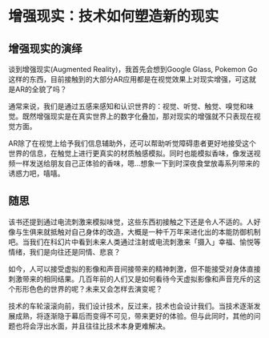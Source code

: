 # 增强现实：技术如何塑造新的现实

## 增强现实的演绎
谈到增强现实(Augmented Reality)，我首先会想到Google Glass, Pokemon Go这样的东西，目前接触到的大部分AR应用都是在视觉效果上对现实增强，可这就是AR的全貌了吗？

通常来说，我们是通过五感来感知和认识世界的：视觉、听觉、触觉、嗅觉和味觉。既然增强现实是在真实世界上的数字化叠加，那对现实的增强就不只表现在视觉方面。

AR除了在视觉上给予我们信息辅助外，还可以帮助听觉障碍患者更好地接受这个世界的信息，在触觉上进行更真实的材质触感模拟。同时也能模拟香味，像发送视频一样发送给朋友自己正体验的香味，嗯…想象一下到时深夜食堂放毒系列带来的诱惑力吧，嘻嘻。

## 随思
该书还提到通过电流刺激来模拟味觉，这些东西初接触之下还是令人不适的。人好像与生俱来就抵触对自己身体的改造，大概是一种千万年来进化出的本能防御机制吧。当我们在科幻片中看到未来人类通过注射或电流刺激来「摄入」幸福、愉悦等情绪，我们是向往还是同情、悲哀？

如今，人可以接受虚拟的影像和声音间接带来的精神刺激，但不能接受对身体直接刺激带来的相同结果。几百年前的人们又是如何看待今天虚拟影像和声音充斥的这个形形色色的世界的呢？未来又会怎样去演变呢？

技术的车轮滚滚向前，我们设计技术，反过来，技术也会设计我们。当技术逐渐发展成熟，将逐渐隐于幕后而变得不可见，带来更好的体验。但与此同时，其他的问题也将会浮出水面，并且往往比技术本身更难解决。

